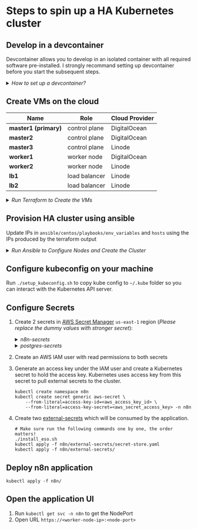 # Steps to spin up a HA Kubernetes cluster

## Develop in a devcontainer

Devcontainer allows you to develop in an isolated container with all required software pre-installed. I strongly recommand setting up devcontainer before you start the subsequent steps. 

<details>
  <summary><i>How to set up a devcontainer?</i></summary>

1. Ensure Docker is installed and running
1. Install [vscode](https://code.visualstudio.com/) and `Dev Containers` extension
1. Open this project in vscode
1. Launch `Command Palette` from the UI or run `⌘ + Shift + P` if you are on Mac
1. Select either `Reopen in Container` or `Rebuild Container` to start the Devcontainer
1. Start terminal in vscode before you run the subsequent steps
</details>


## Create VMs on the cloud

| **Name**              | **Role**      | **Cloud Provider** |
|-----------------------|---------------|--------------------|
| **master1 (primary)** | control plane | DigitalOcean       |
| **master2**           | control plane | DigitalOcean       |
| **master3**           | control plane | Linode             |
| **worker1**           | worker node   | DigitalOcean       |
| **worker2**           | worker node   | Linode             |
| **lb1**                | load balancer | Linode         |
| **lb2**                | load balancer | Linode         |


<details>
    <summary><i>Run Terraform to Create the VMs</i></summary>

1. Create API token for both Linode and DigitalOcean, and then configure the following environment variables:
    ```
    export TF_VAR_do_token=<digital ocean token>
    export TF_VAR_linode_token=<linode token>
    ```

1. Run terraform to create the VMs

    ```
    cd terraform/
    terraform init
    terraform apply
    ```
</details>



## Provision HA cluster using ansible

Update IPs in `ansible/centos/playbooks/env_variables` and `hosts` using the IPs produced by the terraform output

<details>
    <summary><i>Run Ansible to Configure Nodes and Create the Cluster</i></summary>

```
cd ansible/centos/
ansible-playbook --private-key /path/to/private/key setup_cluster.yml
```

</details>

    

## Configure kubeconfig on your machine

Run `./setup_kubeconfig.sh` to copy kube config to `~/.kube` folder so you can interact with the Kubernetes API server.

## Configure Secrets 

1. Create 2 secrets in [AWS Secret Manager](https://aws.amazon.com/secrets-manager/) `us-east-1` region (_Please replace the dummy values with stronger secret_):

    <details><summary><i>n8n-secrets</i></summary>
    
        "DB_POSTGRESDB_PASSWORD": "n8n",
        "N8N_BASIC_AUTH_PASSWORD": "n8n",
        "N8N_ENCRYPTION_KEY": "n8n"
    
    </details>

    <details><summary><i>postgres-secrets</i></summary>

        "PGDATA": "/var/lib/postgresql/data/pgdata",
        "POSTGRES_USER": "n8n",
        "POSTGRES_DB": "n8n",
        "POSTGRES_PASSWORD": "n8n"

    </details>
    
    
1. Create an AWS IAM user with read permissions to both secrets
1. Generate an access key under the IAM user and create a Kubernetes secret to hold the access key. Kubernetes uses access key from this secret to pull external secrets to the cluster.
    ```
    kubectl create namespace n8n
    kubectl create secret generic aws-secret \ 
        --from-literal=access-key-id=<aws_access_key_id> \
        --from-literal=access-key-secret=<aws_secret_access_key> -n n8n
    ```
1. Create two [external-secrets](https://external-secrets.io/) which will be consumed by the application. 
    ```
    # Make sure run the following commands one by one, the order matters!
    ./install_eso.sh
    kubectl apply -f n8n/external-secrets/secret-store.yaml 
    kubectl apply -f n8n/external-secrets/
    ```

## Deploy n8n application

```
kubectl apply -f n8n/
```

## Open the application UI

1. Run `kubectl get svc -n n8n` to get the NodePort
1. Open URL `https://<worker-node-ip>:<node-port>`

